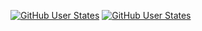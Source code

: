 
[![GitHub User States](https://github-readme-stats.vercel.app/api?username=fm-sys&show_icons=true&include_all_commits=true&hide=stars)](https://github.com/fm-sys)
[![GitHub User States](https://github-readme-stats.vercel.app/api/top-langs/?username=fm-sys&layout=compact&card_width=445)](https://github.com/fm-sys)

<!--
**fm-sys/fm-sys** is a ✨ _special_ ✨ repository because its `README.md` (this file) appears on your GitHub profile.

Here are some ideas to get you started:

- 🔭 I’m currently working on ...
- 🌱 I’m currently learning ...
- 👯 I’m looking to collaborate on ...
- 🤔 I’m looking for help with ...
- 💬 Ask me about ...
- 📫 How to reach me: ...
- 😄 Pronouns: ...
- ⚡ Fun fact: ...
-->
